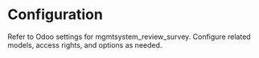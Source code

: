 # Configuration

Refer to Odoo settings for mgmtsystem_review_survey. Configure related models, access rights, and options as needed.
